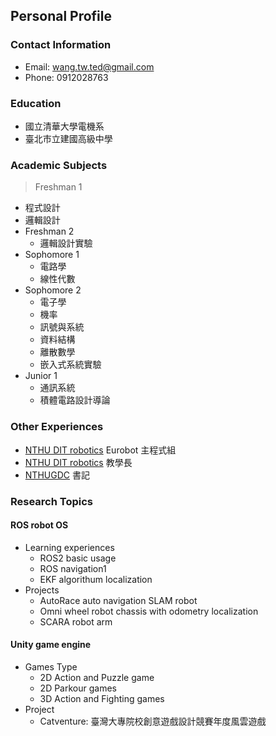 ## Personal Profile

### Contact Information
- Email: wang.tw.ted@gmail.com
- Phone: 0912028763

### Education
- 國立清華大學電機系
- 臺北市立建國高級中學

### Academic Subjects
> Freshman 1
  - 程式設計
  - 邏輯設計
- Freshman 2
  - 邏輯設計實驗
- Sophomore 1
  - 電路學
  - 線性代數
- Sophomore 2
  - 電子學
  - 機率
  - 訊號與系統
  - 資料結構
  - 離散數學
  - 嵌入式系統實驗
- Junior 1
  - 通訊系統
  - 積體電路設計導論

### Other Experiences
- [NTHU DIT robotics](https://linktr.ee/DITROBOTICS) Eurobot 主程式組
- [NTHU DIT robotics](https://linktr.ee/DITROBOTICS) 教學長
- [NTHUGDC](https://linktr.ee/nthugdc) 書記
### Research Topics
#### ROS robot OS
- Learning experiences
  - ROS2 basic usage
  - ROS navigation1
  - EKF algorithum localization
- Projects
  - AutoRace auto navigation SLAM robot
  - Omni wheel robot chassis with odometry localization
  - SCARA robot arm
#### Unity game engine
- Games Type
  - 2D Action and Puzzle game
  - 2D Parkour games
  - 3D Action and Fighting games
- Project
  - Catventure: 臺灣大專院校創意遊戲設計競賽年度風雲遊戲
